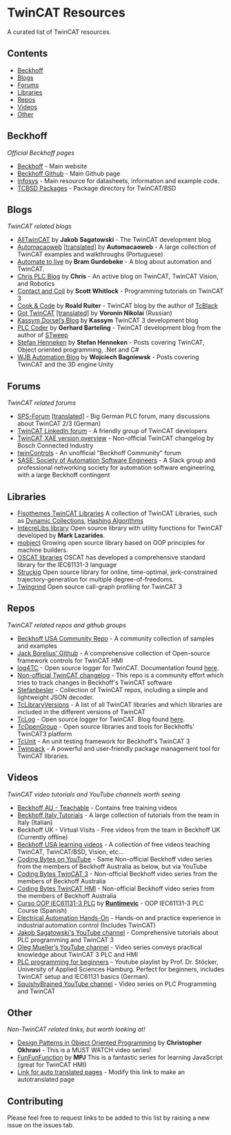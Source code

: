 # TwinCAT Resources

A curated list of TwinCAT resources.

## Contents

* [Beckhoff](#beckhoff)
* [Blogs](#blogs)
* [Forums](#forums)
* [Libraries](#libraries)
* [Repos](#repos)
* [Videos](#videos)
* [Other](#other)

## Beckhoff

*Official Beckhoff pages*

* [Beckhoff](https://beckhoff.com/) - Main website
* [Beckhoff Github](https://github.com/Beckhoff/) - Main Github page
* [Infosys](https://infosys.beckhoff.com/english.php?content=../content/1033/tcinfosys3/index.html) - Main resource for datasheets, information and example code.
* [TCBSD Packages](https://tcbsd.beckhoff.com/) - Package directory for TwinCAT/BSD

## Blogs

*TwinCAT related blogs*

* [AllTwinCAT](https://alltwincat.com/) by **Jakob Sagatowski** - The TwinCAT development blog
* [Automacaoweb](https://automacaoweb.wordpress.com/) [\[translated\]](https://automacaoweb-wordpress-com.translate.goog/?_x_tr_sl=pt&_x_tr_tl=en&_x_tr_hl=en-GB) by **Automacaoweb** - A large collection of TwinCAT examples and walkthroughs (Portuguese)
* [Automate to live](https://hopperpop.github.io/) by **Bram Gurdebeke** - A blog about automation and TwinCAT.
* [Chris PLC Blog](http://soup01.com/en/) by **Chris** - An active blog on TwinCAT, TwinCAT Vision, and Robotics
* [Contact and Coil](http://www.contactandcoil.com/) by **Scott Whitlock** - Programming tutorials on TwinCAT 3
* [Cook & Code](https://roald87.github.io/twincat) by **Roald Ruiter** - TwinCAT blog by the author of [TcBlack](https://github.com/Roald87/TcBlack)
* [Got TwinCAT](https://gotwincat.blogspot.com/) [\[translated\]](https://gotwincat-blogspot-com.translate.goog/?_x_tr_sl=ru&_x_tr_tl=en&_x_tr_hl=en-GB) by **Voronin Nikolai** (Russian)
* [Kassym Dorsel’s Blog](https://kassymdorsel.com/blog) by **Kassym** TwinCAT 3 development blog
* [PLC Coder](https://www.plccoder.com/) by **Gerhard Barteling** - TwinCAT development blog from the author of [STweep](https://www.stweep.com/)
* [Stefan Henneken](https://stefanhenneken.net/) by **Stefan Henneken** - Posts covering TwinCAT, Object oriented programming, .Net and C#
* [WJB Automation Blog](http://dronefactory.co.uk/) by **Wojciech Bagniewsk** - Posts covering TwinCAT and the 3D engine Unity

## Forums

*TwinCAT related forums*
* [SPS-Forum](https://www.sps-forum.de/forums/sonstige-steuerungen.11/) [\[translated\]](https://www-sps--forum-de.translate.goog/forums/sonstige-steuerungen.11/?_x_tr_sl=de&_x_tr_tl=en&_x_tr_hl=en-GB) - Big German PLC forum, many discussions about TwinCAT 2/3 (German)
* [TwinCAT LinkedIn forum](https://www.linkedin.com/groups/1860933) - A friendly group of TwinCAT developers
* [TwinCAT XAE version overview](https://community.developer.bosch.com/t5/Knowledge-base/TwinCAT-XAE-version-overview/ta-p/48982) - Non-official TwinCAT changelog by Bosch Connected Industry
* [twinControls](https://www.twincontrols.com/community/) - An unofficial "Beckhoff Community" forum
* [SASE: Society of Automation Software Engineers](https://sase.space/) - A Slack group and professional networking society for automation software engineering, with a large Beckhoff contingent 

## Libraries

* [Fisothemes TwinCAT Libraries](https://github.com/fisothemes/) A collection of TwinCAT Libraries, such as [Dynamic Collections](https://github.com/fisothemes/TwinCat-Dynamic-Collections), [Hashing Algorithms](https://github.com/fisothemes/TwinCAT-Hashing-Algorithms)
* [IntecreLibs library](https://github.com/Intecre/twincat-utils) Open source library with utility functions for TwinCAT developed by **Mark Lazarides**.
* [mobject](http://mobject.org) Growing open source library based on OOP principles for machine builders. 
* [OSCAT libraries](http://www.oscat.de/) OSCAT has developed a comprehensive standard library for the IEC61131-3 language
* [Struckig](https://github.com/stefanbesler/struckig) Open source library for online, time-optimal, jerk-constrained trajectory-generation for multiple degree-of-freedoms.
* [Twingrind](https://github.com/stefanbesler/twingrind) Open source call-graph profiling for TwinCAT 3

## Repos

*TwinCAT related repos and github groups*

* [Beckhoff USA Community Repo](https://github.com/Beckhoff-USA-Community) - A community collection of samples and examples 
* [Jack Borelius' Github](https://github.com/hijaaack?tab=repositories) - A comprehensive collection of Open-source framework controls for TwinCAT HMI
* [log4TC](https://github.com/mbc-engineering/log4TC) - Open source logger for TwinCAT.  Documentation found [here](https://mbc-engineering.github.io/log4TC/index.html).
* [Non-official TwinCAT changelog](https://github.com/Roald87/TwinCatChangelog) - This repo is a community effort which tries to track changes in Beckhoff's TwinCAT software
* [Stefanbesler](https://github.com/stefanbesler) - Collection of TwinCAT repos, including a simple and lightweight JSON decoder.
* [TcLibraryVersions](https://github.com/RumstiBumsti/TcLibraryVersions) - A list of all TwinCAT libraries and which libraries are included in the different versions of TwinCAT
* [TcLog](https://github.com/bengeisler/TcLog) - Open source logger for TwinCAT. Blog found [here](https://www.benediktgeisler.de/en/blog/).
* [TcOpenGroup](https://github.com/TcOpenGroup) - Open source libraries and tools for Beckhoffs' TwinCAT3 platform
* [TcUnit](https://github.com/TcUnit) - An unit testing framework for Beckhoff's TwinCAT 3
* [Twinpack](https://github.com/Zeugwerk/Twinpack) - A powerful and user-friendly package management tool for TwinCAT libraries.

## Videos

*TwinCAT video tutorials and YouTube channels worth seeing*

* [Beckhoff AU - Teachable](https://beckhoff-au.teachable.com/) - Contains free training videos
* [Beckhoff Italy Tutorials](https://www.gotostage.com/channel/c59deb70de3e4b9e975a175fb91e6109) - A large collection of tutorials from the team in Italy (Italian)
* Beckhoff UK - Virtual Visits - Free videos from the team in Beckhoff UK (Currently offline)
* [Beckhoff USA learning videos](https://learn.beckhoffus.com/catalog) - A collection of free videos teaching TwinCAT, TwinCAT/BSD, Vision, etc...
* [Coding Bytes on YouTube](https://www.youtube.com/@benhar-dev) - Same Non-official Beckhoff video series from the members of Beckhoff Australia as below, but via YouTube
* [Coding Bytes TwinCAT 3](https://codingbytes.teachable.com/p/codingbytes_twincat3) - Non-official Beckhoff video series from the members of Beckhoff Australia
* [Coding Bytes TwinCAT HMI](https://codingbytes.teachable.com/p/codingbytes_twincathmi) - Non-official Beckhoff video series from the members of Beckhoff Australia
* [Curso OOP IEC61131-3 PLC](https://github.com/runtimevic/OOP-IEC61131-3--Curso-Youtube) by **[Runtimevic](https://github.com/runtimevic)** - OOP IEC61131-3 PLC Course (Spanish)
* [Electrical Automation Hands-On](https://www.youtube.com/channel/UCZqe2O5oBpas73BVdwHTiCA) - Hands-on and practice experience in industrial automation control (Includes TwinCAT) 
* [Jakob Sagatowski's YouTube channel](https://www.youtube.com/JakobSagatowski) - Comprehensive tutorials about PLC programming and TwinCAT 3
* [Oleg Mueller’s YouTube channel](https://www.youtube.com/channel/UCHvABpkd825kAtaDxnhE-tg) - Video series conveys practical knowledge about TwinCAT 3 PLC and HMI
* [PLC programming for beginners](https://www.youtube.com/playlist?list=PL2LjUivoqcmUNF4wfaZdWQEZm9ptpIFuw) - Youtube playlist by Prof. Dr. Stöcker, University of Applied Sciences Hamburg. Perfect for beginners, includes TwinCAT setup and IEC61131 basics (German).
* [SquishyBrained YouTube channel](https://www.youtube.com/user/Evan5659) - Video series on PLC Programming and TwinCAT

## Other

*Non-TwinCAT related links, but worth looking at!*

* [Design Patterns in Object Oriented Programming](https://www.youtube.com/playlist?list=PLrhzvIcii6GNjpARdnO4ueTUAVR9eMBpc) by **Christopher Okhravi** - This is a MUST WATCH video series!
* [FunFunFunction](https://www.youtube.com/channel/UCO1cgjhGzsSYb1rsB4bFe4Q) by **MPJ** This is a fantastic series for learning JavaScript (great for TwinCAT HMI)
* [Link for auto translated pages](https://translate.google.com/translate?hl=en&sl=en&u=beckhoff.com) - Modify this link to make an autotranslated page

## Contributing
Please feel free to request links to be added to this list by raising a new issue on the issues tab.
